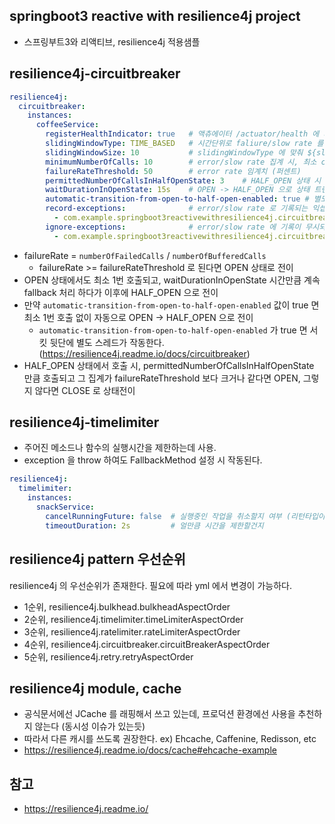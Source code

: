 ## springboot3 reactive with resilience4j project
- 스프링부트3와 리액티브, resilience4j 적용샘플

## resilience4j-circuitbreaker
```yml
resilience4j:
  circuitbreaker:
    instances:
      coffeeService:
        registerHealthIndicator: true   # 액츄에이터 /actuator/health 에 서킷브레이커를 노출하기 위함, false 면 미노출
        slidingWindowType: TIME_BASED   # 시간단위로 faliure/slow rate 를 집계. COUNT_BASED 도 존재
        slidingWindowSize: 10           # slidingWindowType 에 맞춰 ${slidingWindowSize} 초단위 내에서 발생건수를 집계함을 의미  
        minimumNumberOfCalls: 10        # error/slow rate 집계 시, 최소 call 수. 해당 call 수를 크거나 같을떄 집계가 됨
        failureRateThreshold: 50        # error rate 임계치 (퍼센트)
        permittedNumberOfCallsInHalfOpenState: 3    # HALF_OPEN 상태 시 허용되는 call 수, 해당 결과에 따라 실패율을 집계하고 다시 CLOSE/OPEN 전이가 결졍된다
        waitDurationInOpenState: 15s    # OPEN -> HALF_OPEN 으로 상태 트랜지션이 전이될 때의 대기시간
        automatic-transition-from-open-to-half-open-enabled: true # 별도 스레드가 돌아서 ${waitDurationInOpenState} 만큼 시간이 자니면 OPEN -> HALF_OPEN 으로 상태전이를 시켜줌 
        record-exceptions:              # error/slow rate 로 기록되는 익셉션
          - com.example.springboot3reactivewithresilience4j.circuitbreaker.CoffeeRecordException
        ignore-exceptions:              # error/slow rate 에 기록이 무시되는 익셉션
          - com.example.springboot3reactivewithresilience4j.circuitbreaker.CoffeeIgnoreException
```
* failureRate = `numberOfFailedCalls` / `numberOfBufferedCalls`
  * failureRate >= failureRateThreshold 로 된다면 OPEN 상태로 전이
* OPEN 상태에서도 최소 1번 호출되고, waitDurationInOpenState 시간만큼 계속 fallback 처리 하다가 이후에 HALF_OPEN 으로 전이
* 만약 `automatic-transition-from-open-to-half-open-enabled` 값이 true 면 최소 1번 호출 없이 자동으로 OPEN -> HALF_OPEN 으로 전이
  * `automatic-transition-from-open-to-half-open-enabled` 가 true 면 서킷 뒷단에 별도 스레드가 작동한다. (https://resilience4j.readme.io/docs/circuitbreaker)
* HALF_OPEN 상태에서 호출 시, permittedNumberOfCallsInHalfOpenState 만큼 호출되고 그 집계가 failureRateThreshold 보다 크거나 같다면 OPEN, 그렇지 않다면 CLOSE 로 상태전이

## resilience4j-timelimiter
* 주어진 메소드나 함수의 실행시간을 제한하는데 사용.
* exception 을 throw 하여도 FallbackMethod 설정 시 작동된다.
```yml
resilience4j:
  timelimiter:
    instances:
      snackService:
        cancelRunningFuture: false  # 실행중인 작업을 취소할지 여부 (리턴타입이 Future 인 경우에 해당)
        timeoutDuration: 2s         # 얼만큼 시간을 제한할건지
```

## resilience4j pattern 우선순위
resilience4j 의 우선순위가 존재한다. 필요에 따라 yml 에서 변경이 가능하다.
- 1순위, resilience4j.bulkhead.bulkheadAspectOrder
- 2순위, resilience4j.timelimiter.timeLimiterAspectOrder
- 3순위, resilience4j.ratelimiter.rateLimiterAspectOrder
- 4순위, resilience4j.circuitbreaker.circuitBreakerAspectOrder
- 5순위, resilience4j.retry.retryAspectOrder

## resilience4j module, cache
- 공식문서에선 JCache 를 래핑해서 쓰고 있는데, 프로덕션 환경에선 사용을 추천하지 않는다 (동시성 이슈가 있는듯)
- 따라서 다른 캐시를 쓰도록 권장한다. ex) Ehcache, Caffenine, Redisson, etc
- https://resilience4j.readme.io/docs/cache#ehcache-example

## 참고
* https://resilience4j.readme.io/
